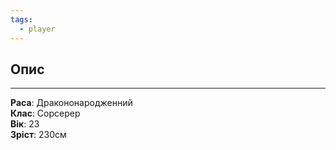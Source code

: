 ```yaml
---
tags:
  - player
---
```

## Опис
---
**Раса**: Дракононародженний  
**Клас**: Сорсерер  
**Вік**: 23  
**Зріст**: 230см  